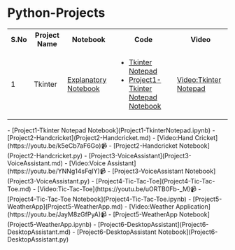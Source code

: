 # Python-Projects
<table>
  <tr>
  <th>S.No</th>
    <th>Project Name</th>
  <th>Notebook</th>
  <th>Code</th>
  <th>Video</th>
  </tr>
  
<tr>
  <td>1</td>
  <td>Tkinter</td>
  <td><a href="Tkinter.md">Explanatory Notebook</a></td>
  <td>
    <ul>
      <li><a href="Project1-TkinterNotepad.py">Tkinter Notepad </a></li>
      <li><a href="Project1-TkinterNotepad.ipynb">Project1-Tkinter Notepad Notebook</a></li>
    </ul>
  </td>
  <td>
    <a href="https://youtu.be/4Gvj9szIElg" target="_blank"> Video:Tkinter Notepad</a>
  </td>
</tr>
</table>
- [Project1-Tkinter Notepad Notebook](Project1-TkinterNotepad.ipynb)
- [Project2-Handcricket](Project2-Handcricket.md)
- [Video:Hand Cricket](https://youtu.be/k5eCb7aF6Go)📹
- [Project2-Handcricket Notebook](Project2-Handcricket.py)
- [Project3-VoiceAssistant](Project3-VoiceAssistant.md)
- [Video:Voice Assistant](https://youtu.be/YNNg14sFqIY)📹
- [Project3-VoiceAssistant Notebook](Project3-VoiceAssistant.py)
- [Project4-Tic-Tac-Toe](Project4-Tic-Tac-Toe.md)
- [Video:Tic-Tac-Toe](https://youtu.be/uORTB0Fb-_M)📹
- [Project4-Tic-Tac-Toe Notebook](Project4-Tic-Tac-Toe.ipynb)
- [Project5-WeatherApp](Project5-WeatherApp.md)
- [Video:Weather Application](https://youtu.be/JayM8zGfPyA)📹
- [Project5-WeatherApp Notebook](Project5-WeatherApp.ipynb)
- [Project6-DesktopAssistant](Project6-DesktopAssistant.md)
- [Project6-DesktopAssistant Notebook](Project6-DesktopAssistant.py)
